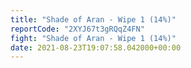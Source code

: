 ```yaml
---
title: "Shade of Aran - Wipe 1 (14%)"
reportCode: "2XYJ67t3gRQqZ4FN"
fight: "Shade of Aran - Wipe 1 (14%)"
date: 2021-08-23T19:07:58.042000+00:00
---
```

